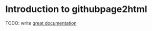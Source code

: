 # Introduction to githubpage2html

TODO: write [great documentation](http://jacobian.org/writing/what-to-write/)

